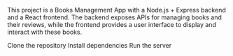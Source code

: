 This project is a Books Management App with a Node.js + Express backend and a React frontend. 
The backend exposes APIs for managing books and their reviews, while the frontend provides a user interface to display and interact with these books.

Clone the repository
Install dependencies
Run the server
